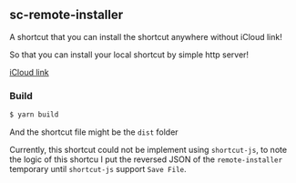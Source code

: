 ## sc-remote-installer

A shortcut that you can install the shortcut anywhere without iCloud link!

So that you can install your local shortcut by simple http server!

[iCloud link](https://www.icloud.com/shortcuts/5ae81f12dfb0480db10946cfb019bfe8)

### Build

```sh
$ yarn build
```
And the shortcut file might be the `dist` folder


Currently, this shortcut could not be implement using `shortcut-js`, to note the logic of this shortcu I put the reversed JSON of the `remote-installer` temporary until `shortcut-js` support `Save File`.
